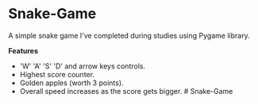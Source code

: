# Snake-Game

A simple snake game I've completed during studies using Pygame library.

**Features**

- 'W' 'A' 'S' 'D' and arrow keys controls.
- Highest score counter.
- Golden apples (worth 3 points).
- Overall speed increases as the score gets bigger.
#   S n a k e - G a m e  
 